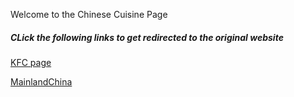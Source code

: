 <html>
<head>
<title> Chinese Cuisine </title>
</head>
<style>

body {
  background-color: light-blue;
}

h5 {
  color: black;
  text-align: center;
}

 
p {
  font-family: verdana;
  color: black;
  font-size: 20px;
}

</style>
<body>

<p> Welcome to the Chinese Cuisine Page </p> 

<h5> CLick the following links to get redirected to the original website </h5> 

<a href="http://bit.ly/2LhySye">KFC page</a>

<a href="......................">MainlandChina</a>

</body>

</html>
